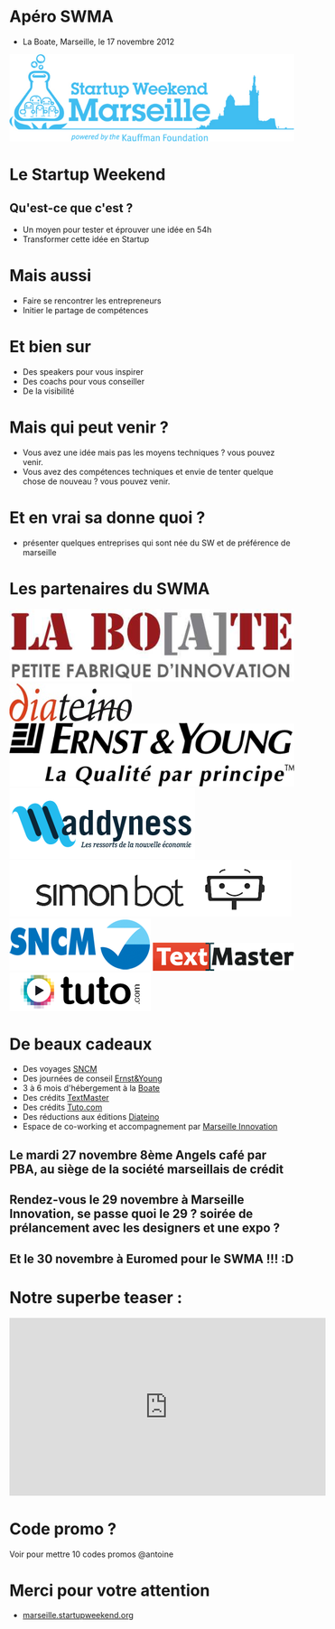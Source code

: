 <!SLIDE bullets>

# Apéro SWMA 
* La Boate, Marseille, le 17 novembre 2012

<!SLIDE transition=scrollUp>

![logo-d](logo-swma-hor-blue.jpg)

<!SLIDE transition=scrollUp>

# Le Startup Weekend
## Qu'est-ce que c'est ?

<!SLIDE bullets incremental transition=scrollUp>

* Un moyen pour tester et éprouver une idée en 54h
* Transformer cette idée en Startup

<!SLIDE transition=scrollUp>

# Mais aussi

<!SLIDE bullets incremental transition=scrollUp>

* Faire se rencontrer les entrepreneurs 
* Initier le partage de compétences

<!SLIDE transition=scrollUp>

# Et bien sur

<!SLIDE bullets incremental transition=scrollUp>

* Des speakers pour vous inspirer
* Des coachs pour vous conseiller
* De la visibilité  

<!SLIDE bullets transition=scrollUp>

# Mais qui peut venir ?

<!SLIDE bullets incremental transition=scrollUp>

* Vous avez une idée mais pas les moyens techniques ? vous pouvez venir.
* Vous avez des compétences techniques et envie de tenter quelque chose de nouveau ? vous pouvez venir. 

<!SLIDE transition=scrollUp>

# Et en vrai sa donne quoi ? 

<!SLIDE bullets incremental transition=scrollUp>

* présenter quelques entreprises qui sont née du SW et de préférence de marseille

<!SLIDE bullets transition=scrollUp>

# Les partenaires du SWMA

<!SLIDE bullets transition=scrollUp>

![BOATE](partenaires/BOATE.jpg)
![DIATEINO](partenaires/DIATEINO.jpg)
![Ernst&Young](partenaires/Ernst&Young.png)
![MADDYNESS](partenaires/MADDYNESS.png)
![simonbot](partenaires/simonbot.png)
![SNCM](partenaires/SNCM.png)
![textmaster](partenaires/textmaster.png)
![Tuto.com](partenaires/Tuto.com.png)

<!SLIDE bullets transition=scrollUp>

# De beaux cadeaux

<!SLIDE bullets transition=scrollUp>

* Des voyages [SNCM](http://www.sncm.fr/sw/consumer.index.do?locale=fr_FR&languageCode=FRA)
* Des journées de conseil [Ernst&Young](http://www.ey.com/FR/fr/Home/Article)
* 3 à 6 mois d'hébergement à la [Boate](http://laboate.com/)
* Des crédits [TextMaster](http://fr.textmaster.com/?gclid=CPCZ5_XflrMCFcVY3god4xQAfQ)
* Des crédits [Tuto.com](http://fr.tuto.com/)
* Des réductions aux éditions [Diateino](http://www.diateino.com/fr/)
* Espace de co-working et accompagnement par [Marseille Innovation](http://www.marseille-innov.org/)

<!SLIDE bullets incremental transition=scrollUp>

## Le mardi 27 novembre 8ème Angels café par PBA, au siège de la société marseillais de crédit
## Rendez-vous le 29 novembre à Marseille Innovation, se passe quoi le 29 ? soirée de prélancement avec les designers et une expo ?
## Et le 30 novembre à Euromed pour le SWMA !!! :D

<!SLIDE bullets transition=scrollUp>

# Notre superbe teaser :

<iframe width="560" height="315" src="http://www.youtube.com/embed/t-VjwfaRRqg" frameborder="0" allowfullscreen></iframe>

<!SLIDE bullets transition=scrollUp>

# Code promo ?
Voir pour mettre 10 codes promos @antoine

<!SLIDE bullets transition=scrollUp>

# Merci pour votre attention
* [marseille.startupweekend.org](http://marseille.startupweekend.org)